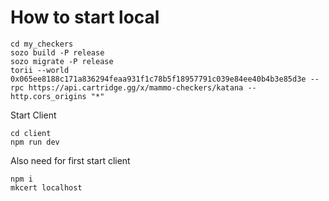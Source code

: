 # How to start local
```Start dojo
cd my_checkers
sozo build -P release
sozo migrate -P release
torii --world 0x065ee8188c171a836294feaa931f1c78b5f18957791c039e84ee40b4b3e85d3e --rpc https://api.cartridge.gg/x/mammo-checkers/katana --http.cors_origins "*"
```

Start Client
```
cd client
npm run dev
```
Also need for first start client
```
npm i
mkcert localhost
```
